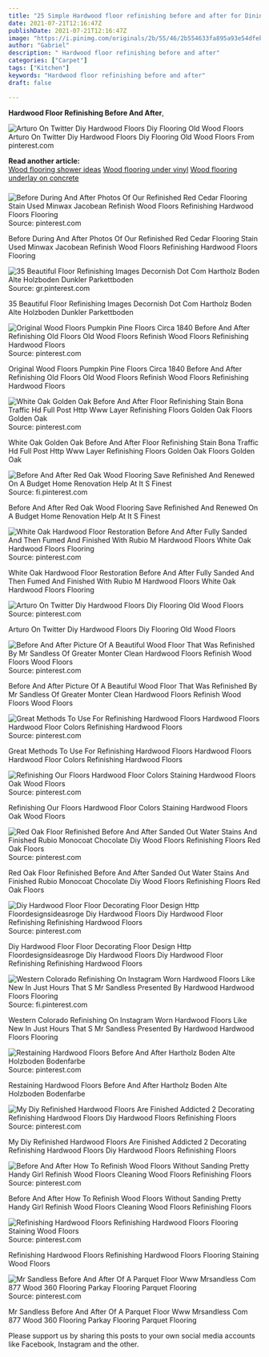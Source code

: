 ```yaml
---
title: "25 Simple Hardwood floor refinishing before and after for Dining Room"
date: 2021-07-21T12:16:47Z
publishDate: 2021-07-21T12:16:47Z
image: "https://i.pinimg.com/originals/2b/55/46/2b554633fa895a93e54dfeb86ce09174.jpg"
author: "Gabriel"
description: " Hardwood floor refinishing before and after"
categories: ["Carpet"]
tags: ["Kitchen"]
keywords: "Hardwood floor refinishing before and after"
draft: false

---
```

<!-- Head tag Code -->
**Hardwood Floor Refinishing Before And After**, 

![Arturo On Twitter Diy Hardwood Floors Diy Flooring Old Wood Floors](https://i.pinimg.com/736x/3f/ba/c1/3fbac1aa15ce3e0e1e2ef20bd8a99ce4--refurbished-hardwood-floors-refinishing-hardwood-floors-old-houses.jpg "Arturo On Twitter Diy Hardwood Floors Diy Flooring Old Wood Floors")
Arturo On Twitter Diy Hardwood Floors Diy Flooring Old Wood Floors From pinterest.com

**Read another article:**  
[Wood flooring shower ideas](/wood-flooring-shower-ideas/)
[Wood flooring under vinyl](/wood-flooring-under-vinyl/)
[Wood flooring underlay on concrete](/wood-flooring-underlay-on-concrete/)




### 

 


![Before During And After Photos Of Our Refinished Red Cedar Flooring Stain Used Minwax Jacobean Refinish Wood Floors Refinishing Hardwood Floors Flooring](https://i.pinimg.com/originals/46/a8/5d/46a85d140151d3a05a83bd34429073d3.jpg "Before During And After Photos Of Our Refinished Red Cedar Flooring Stain Used Minwax Jacobean Refinish Wood Floors Refinishing Hardwood Floors Flooring")
Source: pinterest.com

Before During And After Photos Of Our Refinished Red Cedar Flooring Stain Used Minwax Jacobean Refinish Wood Floors Refinishing Hardwood Floors Flooring  

![35 Beautiful Floor Refinishing Images Decornish Dot Com Hartholz Boden Alte Holzboden Dunkler Parkettboden](https://i.pinimg.com/originals/c2/e2/3e/c2e23ebb242dd0f1171186d947afacbd.jpg "35 Beautiful Floor Refinishing Images Decornish Dot Com Hartholz Boden Alte Holzboden Dunkler Parkettboden")
Source: gr.pinterest.com

35 Beautiful Floor Refinishing Images Decornish Dot Com Hartholz Boden Alte Holzboden Dunkler Parkettboden  

![Original Wood Floors Pumpkin Pine Floors Circa 1840 Before And After Refinishing Old Floors Old Wood Floors Refinish Wood Floors Refinishing Hardwood Floors](https://i.pinimg.com/originals/66/d8/7b/66d87b7b180a44d5501ee378fc33a36c.jpg "Original Wood Floors Pumpkin Pine Floors Circa 1840 Before And After Refinishing Old Floors Old Wood Floors Refinish Wood Floors Refinishing Hardwood Floors")
Source: pinterest.com

Original Wood Floors Pumpkin Pine Floors Circa 1840 Before And After Refinishing Old Floors Old Wood Floors Refinish Wood Floors Refinishing Hardwood Floors  

![White Oak Golden Oak Before And After Floor Refinishing Stain Bona Traffic Hd Full Post Http Www Layer Refinishing Floors Golden Oak Floors Golden Oak](https://i.pinimg.com/originals/eb/a6/d2/eba6d2f16e6bd9e2222ee3f30c5f0eae.jpg "White Oak Golden Oak Before And After Floor Refinishing Stain Bona Traffic Hd Full Post Http Www Layer Refinishing Floors Golden Oak Floors Golden Oak")
Source: pinterest.com

White Oak Golden Oak Before And After Floor Refinishing Stain Bona Traffic Hd Full Post Http Www Layer Refinishing Floors Golden Oak Floors Golden Oak  

![Before And After Red Oak Wood Flooring Save Refinished And Renewed On A Budget Home Renovation Help At It S Finest](https://i.pinimg.com/originals/c5/3f/8f/c53f8fdc5a85d0378b47c1093d1bad5f.png "Before And After Red Oak Wood Flooring Save Refinished And Renewed On A Budget Home Renovation Help At It S Finest")
Source: fi.pinterest.com

Before And After Red Oak Wood Flooring Save Refinished And Renewed On A Budget Home Renovation Help At It S Finest  

![White Oak Hardwood Floor Restoration Before And After Fully Sanded And Then Fumed And Finished With Rubio M Hardwood Floors White Oak Hardwood Floors Flooring](https://i.pinimg.com/736x/47/3d/fa/473dfae2f2992c7e062798f96dc3db8a--white-oak-hardwood-flooring-floor-restoration.jpg "White Oak Hardwood Floor Restoration Before And After Fully Sanded And Then Fumed And Finished With Rubio M Hardwood Floors White Oak Hardwood Floors Flooring")
Source: pinterest.com

White Oak Hardwood Floor Restoration Before And After Fully Sanded And Then Fumed And Finished With Rubio M Hardwood Floors White Oak Hardwood Floors Flooring  

![Arturo On Twitter Diy Hardwood Floors Diy Flooring Old Wood Floors](https://i.pinimg.com/736x/3f/ba/c1/3fbac1aa15ce3e0e1e2ef20bd8a99ce4--refurbished-hardwood-floors-refinishing-hardwood-floors-old-houses.jpg "Arturo On Twitter Diy Hardwood Floors Diy Flooring Old Wood Floors")
Source: pinterest.com

Arturo On Twitter Diy Hardwood Floors Diy Flooring Old Wood Floors  

![Before And After Picture Of A Beautiful Wood Floor That Was Refinished By Mr Sandless Of Greater Monter Clean Hardwood Floors Refinish Wood Floors Wood Floors](https://i.pinimg.com/originals/d7/c4/57/d7c457b73371cb12ad5ef54340771ae2.jpg "Before And After Picture Of A Beautiful Wood Floor That Was Refinished By Mr Sandless Of Greater Monter Clean Hardwood Floors Refinish Wood Floors Wood Floors")
Source: pinterest.com

Before And After Picture Of A Beautiful Wood Floor That Was Refinished By Mr Sandless Of Greater Monter Clean Hardwood Floors Refinish Wood Floors Wood Floors  

![Great Methods To Use For Refinishing Hardwood Floors Hardwood Floors Hardwood Floor Colors Refinishing Hardwood Floors](https://i.pinimg.com/564x/77/22/8f/77228f74b37eca84f6aea313377e3cfa.jpg "Great Methods To Use For Refinishing Hardwood Floors Hardwood Floors Hardwood Floor Colors Refinishing Hardwood Floors")
Source: pinterest.com

Great Methods To Use For Refinishing Hardwood Floors Hardwood Floors Hardwood Floor Colors Refinishing Hardwood Floors  

![Refinishing Our Floors Hardwood Floor Colors Staining Hardwood Floors Oak Wood Floors](https://i.pinimg.com/originals/27/65/26/27652663afda2859b6b69bd0886b4735.jpg "Refinishing Our Floors Hardwood Floor Colors Staining Hardwood Floors Oak Wood Floors")
Source: pinterest.com

Refinishing Our Floors Hardwood Floor Colors Staining Hardwood Floors Oak Wood Floors  

![Red Oak Floor Refinished Before And After Sanded Out Water Stains And Finished Rubio Monocoat Chocolate Diy Wood Floors Refinishing Floors Red Oak Floors](https://i.pinimg.com/736x/6e/89/c4/6e89c480506b6aea44e8dbd22467a0e4--red-oak-floors-hardwood-floors.jpg "Red Oak Floor Refinished Before And After Sanded Out Water Stains And Finished Rubio Monocoat Chocolate Diy Wood Floors Refinishing Floors Red Oak Floors")
Source: pinterest.com

Red Oak Floor Refinished Before And After Sanded Out Water Stains And Finished Rubio Monocoat Chocolate Diy Wood Floors Refinishing Floors Red Oak Floors  

![Diy Hardwood Floor Floor Decorating Floor Design Http Floordesignsideasroge Diy Hardwood Floors Diy Hardwood Floor Refinishing Refinishing Hardwood Floors](https://i.pinimg.com/originals/a9/66/22/a96622ff38884a190d1d43a7daa6aefe.jpg "Diy Hardwood Floor Floor Decorating Floor Design Http Floordesignsideasroge Diy Hardwood Floors Diy Hardwood Floor Refinishing Refinishing Hardwood Floors")
Source: pinterest.com

Diy Hardwood Floor Floor Decorating Floor Design Http Floordesignsideasroge Diy Hardwood Floors Diy Hardwood Floor Refinishing Refinishing Hardwood Floors  

![Western Colorado Refinishing On Instagram Worn Hardwood Floors Like New In Just Hours That S Mr Sandless Presented By Hardwood Hardwood Floors Flooring](https://i.pinimg.com/originals/48/5d/48/485d48a67653bf30bc0d604368a99f8f.jpg "Western Colorado Refinishing On Instagram Worn Hardwood Floors Like New In Just Hours That S Mr Sandless Presented By Hardwood Hardwood Floors Flooring")
Source: fi.pinterest.com

Western Colorado Refinishing On Instagram Worn Hardwood Floors Like New In Just Hours That S Mr Sandless Presented By Hardwood Hardwood Floors Flooring  

![Restaining Hardwood Floors Before And After Hartholz Boden Alte Holzboden Bodenfarbe](https://i.pinimg.com/originals/54/2e/0c/542e0cd19a0f57f2b0f8d1c7af4ac56a.jpg "Restaining Hardwood Floors Before And After Hartholz Boden Alte Holzboden Bodenfarbe")
Source: pinterest.com

Restaining Hardwood Floors Before And After Hartholz Boden Alte Holzboden Bodenfarbe  

![My Diy Refinished Hardwood Floors Are Finished Addicted 2 Decorating Refinishing Hardwood Floors Diy Hardwood Floors Refinishing Floors](https://i.pinimg.com/originals/66/59/6a/66596afb845fe26bc8a40883e7dd4915.jpg "My Diy Refinished Hardwood Floors Are Finished Addicted 2 Decorating Refinishing Hardwood Floors Diy Hardwood Floors Refinishing Floors")
Source: pinterest.com

My Diy Refinished Hardwood Floors Are Finished Addicted 2 Decorating Refinishing Hardwood Floors Diy Hardwood Floors Refinishing Floors  

![Before And After How To Refinish Wood Floors Without Sanding Pretty Handy Girl Refinish Wood Floors Cleaning Wood Floors Refinishing Floors](https://i.pinimg.com/originals/cb/0b/0a/cb0b0a834540db5321c7e5dd5e72e871.jpg "Before And After How To Refinish Wood Floors Without Sanding Pretty Handy Girl Refinish Wood Floors Cleaning Wood Floors Refinishing Floors")
Source: pinterest.com

Before And After How To Refinish Wood Floors Without Sanding Pretty Handy Girl Refinish Wood Floors Cleaning Wood Floors Refinishing Floors  

![Refinishing Hardwood Floors Refinishing Hardwood Floors Flooring Staining Wood Floors](https://i.pinimg.com/736x/18/e3/b6/18e3b659fda9f68e9c3092a5c50a615b--refinishing-hardwood-floors-purple-door.jpg "Refinishing Hardwood Floors Refinishing Hardwood Floors Flooring Staining Wood Floors")
Source: pinterest.com

Refinishing Hardwood Floors Refinishing Hardwood Floors Flooring Staining Wood Floors  

![Mr Sandless Before And After Of A Parquet Floor Www Mrsandless Com 877 Wood 360 Flooring Parkay Flooring Parquet Flooring](https://i.pinimg.com/originals/2b/55/46/2b554633fa895a93e54dfeb86ce09174.jpg "Mr Sandless Before And After Of A Parquet Floor Www Mrsandless Com 877 Wood 360 Flooring Parkay Flooring Parquet Flooring")
Source: pinterest.com

Mr Sandless Before And After Of A Parquet Floor Www Mrsandless Com 877 Wood 360 Flooring Parkay Flooring Parquet Flooring  

Please support us by sharing this posts to your own social media accounts like Facebook, Instagram and the other.

